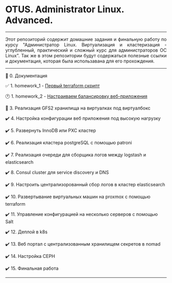 # OTUS. Administrator Linux. Advanced.
____
<p align="justify">
 Этот репозиторий содержит домашние задания и финальную работу по курсу "Администратор Linux. Виртуализация и кластеризация - углубленный, практический и сложный курс для администраторов ОС Linux". Так же в этом репозитории будут содержаться полезные ссылки и документация, которая была использавана для его прохождения.
</p>

____

:construction_worker:  0. Документация

:white_check_mark:  1. homework_1 - [Первый terraform скрипт](https://github.com/piragunka/otus_homework/tree/main/homework_1)

:clock1:  1. homework_2 - [Настраиваем балансировку веб-приложения](https://github.com/piragunka/otus_homework/tree/main/homework_2)

:construction_worker:  3. Реализация GFS2 хранилища на виртуалках под виртуалбокс

:heavy_check_mark:  4. Настройка конфигурации веб приложения под высокую нагрузку

:heavy_check_mark:  5. Развернуть InnoDB или PXC кластер

:heavy_check_mark:  6. Реализация кластера postgreSQL с помощью patroni

:heavy_check_mark:  7. Реализация очереди для сборщика логов между logstash и elasticsearch

:heavy_check_mark:  8. Consul cluster для service discovery и DNS

:heavy_check_mark:  9. Настроить централизорованный сбор логов в кластер elasticsearch

:heavy_check_mark:  10. Развертывание виртуальных машин на proxmox с помощью terraform

:heavy_check_mark:  11. Управление конфигурацией на несколько серверов с помощью Salt

:heavy_check_mark:  12. Деплой в k8s

:heavy_check_mark:  13. Веб портал с централизованным хранилищем секретов в nomad

:heavy_check_mark:  14. Настройка CEPH

:heavy_check_mark:  15. Финальная работа
____

